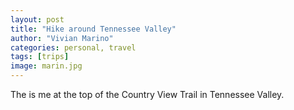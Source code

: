 ```yaml
---
layout: post
title: "Hike around Tennessee Valley"
author: "Vivian Marino"
categories: personal, travel 
tags: [trips]
image: marin.jpg
---
```


The is me at the top of the Country View Trail in Tennessee Valley. 
